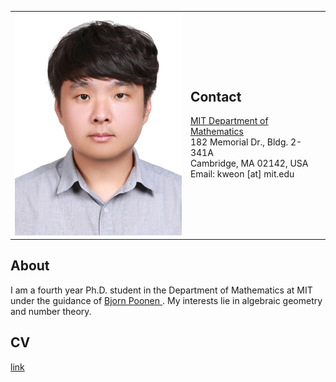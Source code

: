 <table border="0px" cellspacing="0px" cellpadding="0px">
    <td>
        <img src="pics/Pic_02.jpg?raw=true" width="280px" />
    </td>
    <td>
        <h2>Contact</h2>
        <a href="http://math.mit.edu/index.php">
            MIT Department of Mathematics </a><br/>
        182 Memorial Dr., Bldg. 2-341A <br/>
        Cambridge, MA 02142, USA <br/>
Email: kweon [at] mit.edu
    </td>
</table>

## About
I am a fourth year Ph.D. student in the Department of Mathematics at MIT under the guidance of 
<a href="http://www-math.mit.edu/~poonen/">
    Bjorn Poonen
</a>
. My interests lie in algebraic geometry and number theory.

## CV
[link](https://github.com/kweon7182/kweon7182.github.io/raw/master/files/CV.pdf)
